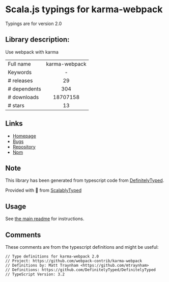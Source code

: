 
# Scala.js typings for karma-webpack

Typings are for version 2.0

## Library description:
Use webpack with karma

|                    |                 |
| ------------------ | :-------------: |
| Full name          | karma-webpack |
| Keywords           | - |
| # releases         | 29 |
| # dependents       | 304 |
| # downloads        | 18707158 |
| # stars            | 13 |

## Links
- [Homepage](https://github.com/webpack-contrib/karma-webpack)
- [Bugs](https://github.com/webpack-contrib/karma-webpack/issues)
- [Repository](https://github.com/webpack-contrib/karma-webpack)
- [Npm](https://www.npmjs.com/package/karma-webpack)
    


## Note
This library has been generated from typescript code from [DefinitelyTyped](https://definitelytyped.org).

Provided with :purple_heart: from [ScalablyTyped](https://github.com/oyvindberg/ScalablyTyped)

## Usage
See [the main readme](../../readme.md) for instructions.

## Comments

These comments are from the typescript definitions and might be useful:
```
// Type definitions for karma-webpack 2.0
// Project: https://github.com/webpack-contrib/karma-webpack
// Definitions by: Matt Traynham <https://github.com/mtraynham>
// Definitions: https://github.com/DefinitelyTyped/DefinitelyTyped
// TypeScript Version: 3.2

```

